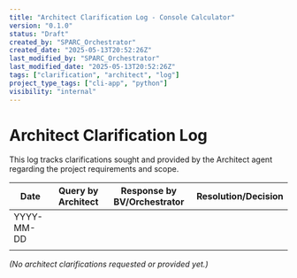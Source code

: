 ```yaml
---
title: "Architect Clarification Log - Console Calculator"
version: "0.1.0"
status: "Draft"
created_by: "SPARC_Orchestrator"
created_date: "2025-05-13T20:52:26Z"
last_modified_by: "SPARC_Orchestrator"
last_modified_date: "2025-05-13T20:52:26Z"
tags: ["clarification", "architect", "log"]
project_type_tags: ["cli-app", "python"]
visibility: "internal"
---
```


# Architect Clarification Log

This log tracks clarifications sought and provided by the Architect agent regarding the project requirements and scope.

| Date       | Query by Architect | Response by BV/Orchestrator | Resolution/Decision |
|------------|--------------------|-----------------------------|---------------------|
| YYYY-MM-DD |                    |                             |                     |
|            |                    |                             |                     |

*(No architect clarifications requested or provided yet.)*